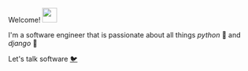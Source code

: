 Welcome! <img src="https://raw.githubusercontent.com/MartinHeinz/MartinHeinz/master/wave.gif" width="30px">

I'm a software engineer that is passionate about all things _python_ 🐍 and _django_ 🎸

Let's talk software [🐦](https://twitter.com/_curtisim0)
